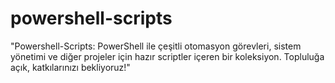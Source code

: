 # powershell-scripts
"Powershell-Scripts: PowerShell ile çeşitli otomasyon görevleri, sistem yönetimi ve diğer projeler için hazır scriptler içeren bir koleksiyon. Topluluğa açık, katkılarınızı bekliyoruz!"
